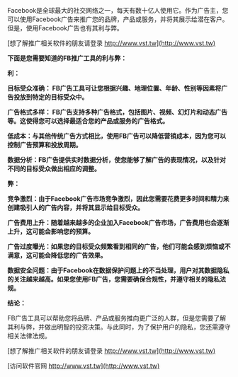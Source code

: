 Facebook是全球最大的社交网络之一，每天有数十亿人使用它。作为广告主，您可以使用Facebook广告来推广您的品牌，产品或服务，并将其展示给潜在客户。但是，使用Facebook广告也有其利与弊。

[想了解推广相关软件的朋友请登录 http://www.vst.tw](http://www.vst.tw)

**下面是您需要知道的FB推广工具的利与弊：**

**利：**

**目标受众准确： FB广告工具可让您根据兴趣、地理位置、年龄、性别等因素将广告投放到特定的目标受众中。**

**广告格式多样： FB广告支持多种广告格式，包括图片、视频、幻灯片和动态广告等。这使得您可以选择最适合您的产品或服务的广告格式。**

**低成本：与其他传统广告方式相比，使用FB广告可以降低营销成本，因为您可以控制广告预算和投放周期。**

**数据分析：FB广告提供实时数据分析，使您能够了解广告的表现情况，以及针对不同的目标受众做出相应的调整。**

**弊：**

**竞争激烈：由于Facebook广告市场竞争激烈，因此您需要花费更多时间和精力来创建吸引人的广告内容，并将其显示给目标受众。**

**广告费用上升：随着越来越多的企业加入Facebook广告市场，广告费用也会逐渐上升，这可能会影响您的预算。**

**广告过度曝光：如果您的目标受众频繁看到相同的广告，他们可能会感到烦恼或不满意，这可能会降低您的广告效果。**

**数据安全问题：由于Facebook在数据保护问题上的不当处理，用户对其数据隐私的关注越来越高。如果您使用FB广告，您需要确保合规性，并遵守相关的隐私法规。**

**结论：**

FB广告工具可以帮助您将品牌、产品或服务推向更广泛的人群，但是您需要了解其利与弊，并做出明智的投资决策。与此同时，为了保护用户的隐私，您还需遵守相关法律法规。

[想了解推广相关软件的朋友请登录 http://www.vst.tw](http://www.vst.tw)


[访问软件官网 http://www.vst.tw](http://www.vst.tw)
